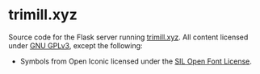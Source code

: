 # trimill.xyz

Source code for the Flask server running [trimill.xyz](https://trimill.xyz). All content licensed under [GNU GPLv3](https://www.gnu.org/licenses/gpl-3.0.en.html), except the following:
- Symbols from Open Iconic licensed under the [SIL Open Font License](https://scripts.sil.org/cms/scripts/page.php?site_id=nrsi&id=ofl).


